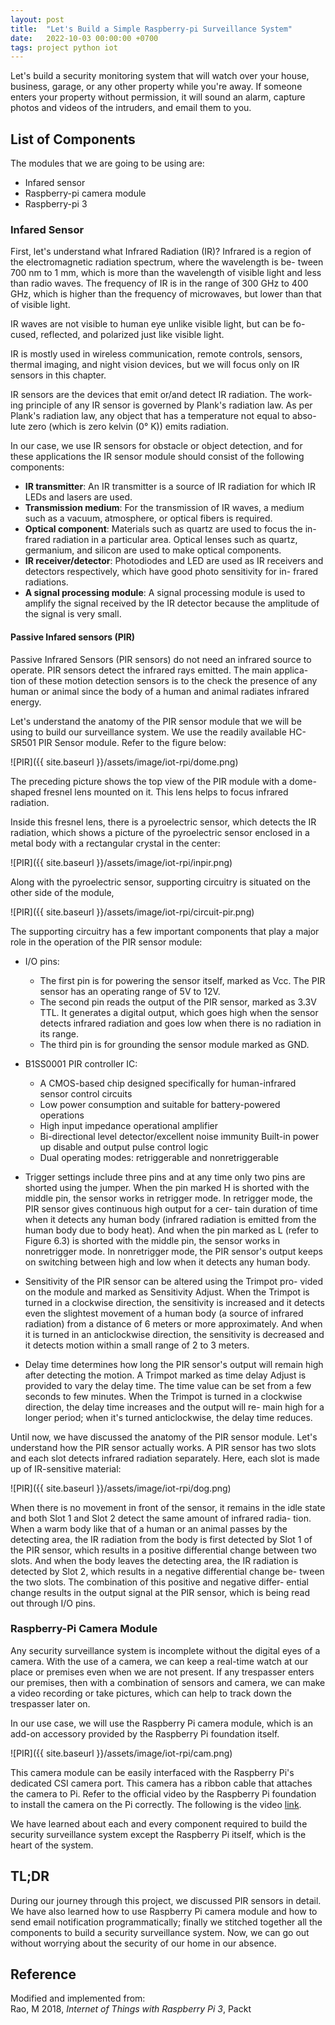 ```yaml
---
layout: post
title:  "Let's Build a Simple Raspberry-pi Surveillance System"
date:   2022-10-03 00:00:00 +0700
tags: project python iot
---
```


Let's build a security monitoring system that will watch over your house, business, garage, or any other property while you're away. If someone enters your property without permission, it will sound an alarm, capture photos and videos of the intruders, and email them to you.

## List of Components

The modules that we are going to be using are:

- Infared sensor
- Raspberry-pi camera module
- Raspberry-pi 3

### Infared Sensor

First, let's understand what Infrared Radiation (IR)? Infrared is a region of the electromagnetic radiation spectrum, where the wavelength is be- tween 700 nm to 1 mm, which is more than the wavelength of visible light and less than radio waves. The frequency of IR is in the range of 300 GHz to 400 GHz, which is higher than the frequency of microwaves, but lower than that of visible light.

IR waves are not visible to human eye unlike visible light, but can be fo- cused, reflected, and polarized just like visible light.

IR is mostly used in wireless communication, remote controls, sensors, thermal imaging, and night vision devices, but we will focus only on IR sensors in this chapter.

IR sensors are the devices that emit or/and detect IR radiation. The work- ing principle of any IR sensor is governed by Plank's radiation law. As per Plank's radiation law, any object that has a temperature not equal to abso- lute zero (which is zero kelvin (0° K)) emits radiation.

In our case, we use IR sensors for obstacle or object detection, and for these applications the IR sensor module should consist of the following components:

- **IR transmitter**: An IR transmitter is a source of IR radiation for which IR LEDs and lasers are used.
- **Transmission medium**: For the transmission of IR waves, a medium such as a vacuum, atmosphere, or optical fibers is required.
- **Optical component**: Materials such as quartz are used to focus the in- frared radiation in a particular area. Optical lenses such as quartz, germanium, and silicon are used to make optical components.
- **IR receiver/detector**: Photodiodes and LED are used as IR receivers and detectors respectively, which have good photo sensitivity for in- frared radiations.
- **A signal processing module**: A signal processing module is used to amplify the signal received by the IR detector because the amplitude of the signal is very small.

#### Passive Infared sensors (PIR)

Passive Infrared Sensors (PIR sensors) do not need an infrared source to operate. PIR sensors detect the infrared rays emitted. The main applica- tion of these motion detection sensors is to the check the presence of any human or animal since the body of a human and animal radiates infrared energy.

Let's understand the anatomy of the PIR sensor module that we will be using to build our surveillance system. We use the readily available HC- SR501 PIR Sensor module. Refer to the figure below:

![PIR]({{ site.baseurl }}/assets/image/iot-rpi/dome.png)

The preceding picture shows the top view of the PIR module with a dome-shaped fresnel lens mounted on it. This lens helps to focus infrared radiation.

Inside this fresnel lens, there is a pyroelectric sensor, which detects the IR radiation, which shows a picture of the pyroelectric sensor enclosed in a metal body with a rectangular crystal in the center:

![PIR]({{ site.baseurl }}/assets/image/iot-rpi/inpir.png)

Along with the pyroelectric sensor, supporting circuitry is situated on the
other side of the module,

![PIR]({{ site.baseurl }}/assets/image/iot-rpi/circuit-pir.png)

The supporting circuitry has a few important components that play a major role in the operation of the PIR sensor module:

- I/O pins:
  - The first pin is for powering the sensor itself, marked as Vcc. The PIR sensor has an operating range of 5V to 12V.
  - The second pin reads the output of the PIR sensor, marked as 3.3V TTL. It generates a digital output, which goes high when the sensor detects infrared radiation and goes low when there is no radiation in its range.
  - The third pin is for grounding the sensor module marked as GND.

- B1SS0001 PIR controller IC:
  - A CMOS-based chip designed specifically for human-infrared sensor control circuits
  - Low power consumption and suitable for battery-powered operations
  - High input impedance operational amplifier
  - Bi-directional level detector/excellent noise immunity Built-in power up disable and output pulse control logic
  - Dual operating modes: retriggerable and nonretriggerable

- Trigger settings include three pins and at any time only two pins are shorted using the jumper. When the pin marked H is shorted with the middle pin, the sensor works in retrigger mode. In retrigger mode, the PIR sensor gives continuous high output for a cer- tain duration of time when it detects any human body (infrared radiation is emitted from the human body due to body heat). And when the pin marked as L (refer to Figure 6.3) is shorted with the middle pin, the sensor works in nonretrigger mode. In nonretrigger mode, the PIR sensor's output keeps on switching between high and low when it detects any human body.

- Sensitivity of the PIR sensor can be altered using the Trimpot pro- vided on the module and marked as Sensitivity Adjust. When the Trimpot is turned in a clockwise direction, the sensitivity is increased and it detects even the slightest movement of a human body (a source of infrared radiation) from a distance of 6 meters or more approximately. And when it is turned in an anticlockwise direction, the sensitivity is decreased and it detects motion within a small range of 2 to 3 meters.

- Delay time determines how long the PIR sensor's output will remain high after detecting the motion. A Trimpot marked as time delay Adjust is provided to vary the delay time. The time value can be set from a few seconds to few minutes. When the Trimpot is turned in a clockwise direction, the delay time increases and the output will re- main high for a longer period; when it's turned anticlockwise, the delay time reduces.

Until now, we have discussed the anatomy of the PIR sensor module. Let's understand how the PIR sensor actually works. A PIR sensor has two slots and each slot detects infrared radiation separately. Here, each slot is made up of IR-sensitive material:

![PIR]({{ site.baseurl }}/assets/image/iot-rpi/dog.png)

When there is no movement in front of the sensor, it remains in the idle
state and both Slot 1 and Slot 2 detect the same amount of infrared radia- tion. When a warm body like that of a human or an animal passes by the detecting area, the IR radiation from the body is first detected by Slot 1 of the PIR sensor, which results in a positive differential change between two slots. And when the body leaves the detecting area, the IR radiation is detected by Slot 2, which results in a negative differential change be- tween the two slots. The combination of this positive and negative differ- ential change results in the output signal at the PIR sensor, which is being read out through I/O pins.

### Raspberry-Pi Camera Module

Any security surveillance system is incomplete without the digital eyes of a camera. With the use of a camera, we can keep a real-time watch at our place or premises even when we are not present. If any trespasser enters our premises, then with a combination of sensors and camera, we can make a video recording or take pictures, which can help to track down the trespasser later on.

In our use case, we will use the Raspberry Pi camera module, which is an add-on accessory provided by the Raspberry Pi foundation itself.

![PIR]({{ site.baseurl }}/assets/image/iot-rpi/cam.png)

This camera module can be easily interfaced with the Raspberry Pi's dedicated CSI camera port. This camera has a ribbon cable that attaches the camera to Pi. Refer to the official video by the Raspberry Pi foundation to install the camera on the Pi correctly. The following is the video [link][link].

[link]: https://www.raspberrypi.org/documentation/usage/camera/README.md
  
We have learned about each and every component required to build the security surveillance system except the Raspberry Pi itself, which is the heart of the system.


## TL;DR

During our journey through this project, we discussed PIR sensors in detail. We have also learned how to use Raspberry Pi camera module and how to send email notification programmatically; finally we stitched together all the components to build a security surveillance system. Now, we can go out without worrying about the security of our home in our absence.

## Reference

Modified and implemented from:\
Rao, M 2018, *Internet of Things with Raspberry Pi 3*, Packt
